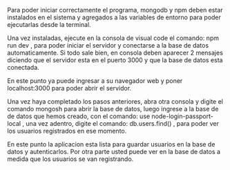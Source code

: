 Para poder iniciar correctamente el programa, mongodb y npm deben estar instalados en el sistema y agregados a las variables
de entorno para poder ejecutarlas desde la terminal.

Una vez instaladas, ejecute en la consola de visual code el comando: npm run dev , para poder iniciar el servidor y conectarse a la base de datos
automaticamente. Si todo sale bien, en consola deben aparecer 2 mensajes diciendo que el servidor esta en el puerto 3000 y que la base de datos esta conectada.

En este punto ya puede ingresar a su navegador web y poner localhost:3000 para poder abrir el servidor.

Una vez haya completado los pasos anteriores, abra otra consola y digite el comando mongosh para abrir la base de datos, luego ingrese a la base de de datos
que hemos creado, con el comando: use node-login-passport-local , una vez adentro, digite el comando: db.users.find() , para poder ver los usuarios registrados 
en ese momento. 

En este punto la aplicacion esta lista para guardar usuarios en la base de datos y autenticarlos. Por otra parte usted puede ver en la base de datos a medida
que los usuarios se van registrando.
